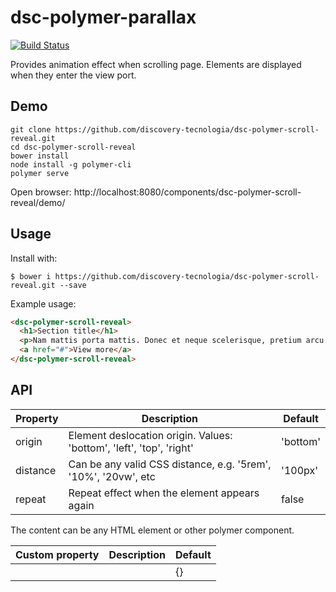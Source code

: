 # dsc-polymer-parallax

[![Build Status](https://travis-ci.org/discovery-tecnologia/dsc-polymer-scroll-reveal.svg?branch=master)](http://travis-ci.org/#!/discovery-tecnologia/dsc-polymer-scroll-reveal)

Provides animation effect when scrolling page. Elements are displayed when they enter the view port.

## Demo

```
git clone https://github.com/discovery-tecnologia/dsc-polymer-scroll-reveal.git
cd dsc-polymer-scroll-reveal
bower install
node install -g polymer-cli
polymer serve
```
Open browser: http://localhost:8080/components/dsc-polymer-scroll-reveal/demo/

## Usage

Install with:

```
$ bower i https://github.com/discovery-tecnologia/dsc-polymer-scroll-reveal.git --save
```

Example usage:

```html
<dsc-polymer-scroll-reveal>
  <h1>Section title</h1>
  <p>Nam mattis porta mattis. Donec et neque scelerisque, pretium arcu sed, vehicula diam. Nam a arcu eu sapien porta<br>posuere id id arcu. Fusce rhoncus erat ut nisl pharetra.</p>
  <a href="#">View more</a>
</dsc-polymer-scroll-reveal>
```

## API

| Property       | Description                    | Default       |
|:---------------|--------------------------------|---------------|
| origin         | Element deslocation origin. Values: 'bottom', 'left', 'top', 'right' | 'bottom' |
| distance       | Can be any valid CSS distance, e.g. '5rem', '10%', '20vw', etc       | '100px'  |
| repeat         | Repeat effect when the element appears again | false    |

The content can be any HTML element or other polymer component.

| Custom property |	Description                       | Default |
|:----------------|-----------------------------------|---------|
|                 |                                   | {}      |
